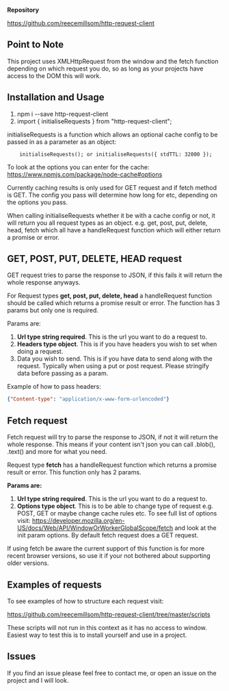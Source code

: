 **Repository**

<https://github.com/reecemillsom/http-request-client>

## Point to Note

This project uses XMLHttpRequest from the window and the fetch function depending on which request you do, so as long as your projects have access to the DOM this will work.

## Installation and Usage

1. npm i --save http-request-client
2. import { initialiseRequests } from "http-request-client";

initialiseRequests is a function which allows an optional cache config to be passed in as a parameter as an object:

```
    initialiseRequests(); or initialiseRequests({ stdTTL: 32000 });
```

To look at the options you can enter for the cache: <https://www.npmjs.com/package/node-cache#options>

Currently caching results is only used for GET request and if fetch method is GET. The config you pass will determine how long for etc, depending on the options you pass.

When calling initialiseRequests whether it be with a cache config or not, it will return you all request types as an object. e.g. get, post, put, delete, head, fetch which all have a handleRequest function which will either return a promise or error.

## GET, POST, PUT, DELETE, HEAD request

GET request tries to parse the response to JSON, if this fails it will return the whole response anyways.

For Request types **get, post, put, delete, head** a handleRequest function should be called which returns a promise result or error. The function has 3 params but only one is required.

Params are:

1. **Url type string required**. This is the url you want to do a request to.
2. **Headers type object**. This is if you have headers you wish to set when doing a request.
3. Data you wish to send. This is if you have data to send along with the request. Typically when using a put or post request. Please stringify data before passing as a param.

Example of how to pass headers:

```json
{"Content-type": "application/x-www-form-urlencoded"}
```

## Fetch request

Fetch request will try to parse the response to JSON, if not it will return the whole response. This means if your content isn't json you can call .blob(), .text() and more for what you need.

Request type **fetch** has a handleRequest function which returns a promise result or error. This function only has 2 params.

**Params are:**

1. **Url type string required**. This is the url you want to do a request to.
2. **Options type object**. This is to be able to change type of request e.g. POST, GET or maybe change cache rules etc. To see full list of options visit: <https://developer.mozilla.org/en-US/docs/Web/API/WindowOrWorkerGlobalScope/fetch> and look at the init param options. By default fetch request does a GET request.

If using fetch be aware the current support of this function is for more recent browser versions, so use it if your not bothered about supporting older versions.

## Examples of requests

To see examples of how to structure each request visit:

<https://github.com/reecemillsom/http-request-client/tree/master/scripts>

These scripts will not run in this context as it has no access to window. Easiest way to test this is to install yourself and use in a project.

## Issues

If you find an issue please feel free to contact me, or open an issue on the project and I will look.
